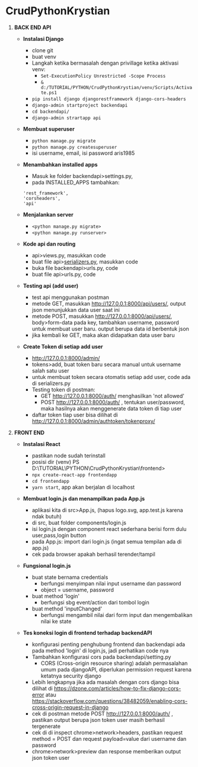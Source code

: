 # CrudPythonKrystian
1. **BACK END API**
    - **Instalasi Django**
        - clone git
        - buat venv
        - Langkah ketika bermasalah dengan privillage ketika aktivasi venv:
            - `Set-ExecutionPolicy Unrestricted -Scope Process`
            - `& d:/TUTORIAL/PYTHON/CrudPythonKrystian/venv/Scripts/Activate.ps1`
        - `pip install django djangorestframework django-cors-headers`
        - `django-admin startproject backendapi`
        - `cd backendapi/`
        - `django-admin strartapp api`

    - **Membuat superuser**
        - `python manage.py migrate`
        - `python manage.py createsuperuser`
        - isi username, email, isi password aris1985

    - **Menambahkan installed apps**
        - Masuk ke folder backendapi>settings.py,
        - pada INSTALLED_APPS tambahkan:
        ```
        'rest_framework',
        'corsheaders',
        'api'
        ```

    - **Menjalankan server**
        - `<python manage.py migrate>`
        - `<python manage.py runserver>`

    - **Kode api dan routing**
        - api>views.py, masukkan code
        - buat file api>[serializers.py](https://github.com/ArisDjango/CrudPythonKrystian/blob/2-front_end_login/backendapi/api/serializers.py), masukkan code
        - buka file backendapi>urls.py, code
        - buat file api>urls.py, code

    - **Testing api (add user)**
        - test api menggunakan postman
        - metode GET, masukkan http://127.0.0.1:8000/api/users/,
        output json menunjukkan data user saat ini
        - metode POST, masukkan http://127.0.0.1:8000/api/users/, body>form-data
        pada key, tambahkan username, password untuk membuat user baru.
        output berupa data id berbentuk json
        - jika kembali ke GET, maka akan didapatkan data user baru

    - **Create Token di setiap add user**
        - http://127.0.0.1:8000/admin/
        - tokens>add, buat token baru secara manual untuk username salah satu user
        - untuk membuat token secara otomatis setiap add user, code ada di serializers.py
        - Testing token di postman:
            - GET http://127.0.0.1:8000/auth/ menghasilkan 'not allowed'
            - POST http://127.0.0.1:8000/auth/ , tentukan user/password, maka hasilnya akan menggenerate data token di tiap user
        - daftar token tiap user bisa dilihat di http://127.0.0.1:8000/admin/authtoken/tokenproxy/

2. **FRONT END**
    - **Instalasi React**
        - pastikan node sudah terinstall
        - posisi dir (venv) PS D:\TUTORIAL\PYTHON\CrudPythonKrystian\frontend>
        - `npx create-react-app frontendapp`
        - `cd frontendapp`
        - `yarn start`, app akan berjalan di localhost
    
    - **Membuat login.js dan menampilkan pada App.js**
        - aplikasi kita di src>App.js, (hapus logo.svg, app.test.js karena ndak butuh)
        - di src, buat folder components/login.js
        - isi login.js dengan component react <Login> sederhana berisi form dulu user,pass,login button
        - pada App.js: import <Login> dari login.js (ingat semua tempilan ada di app.js)
        - cek pada browser apakah berhasil terender/tampil

    - **Fungsional login.js**
        - buat state bernama credentials
            - berfungsi menyimpan nilai input username dan password
            - object = username, password
        - buat method 'login'
            - berfungsi sbg event/action dari tombol login
        - buat method 'inputChanged'
            - berfungsi mengambil nilai dari form input dan mengembalikan nilai ke state 

    - **Tes koneksi login di frontend terhadap backendAPI**
        - konfigurasi penting penghubung frontend dan backendapi ada pada method 'login' di login.js, jadi perhatikan code nya
        - Tambahkan konfigurasi cors pada backendapi/setting.py
            - CORS (Cross-origin resource sharing) adalah permasalahan umum pada djangoAPI, diperlukan permission request karena ketatnya security django
        - Lebih lengkapnya jika ada masalah dengan cors django bisa dilihat di https://dzone.com/articles/how-to-fix-django-cors-error atau https://stackoverflow.com/questions/38482059/enabling-cors-cross-origin-request-in-django
        - cek di postman metode POST http://127.0.0.1:8000/auth/ , pastikan output berupa json token user masih berhasil tergenerate
        - cek di di inspect chrome>network>headers, pastikan request method = POST dan request payload=value dari username dan password
        - chrome>network>preview dan response memberikan output json token user


            
